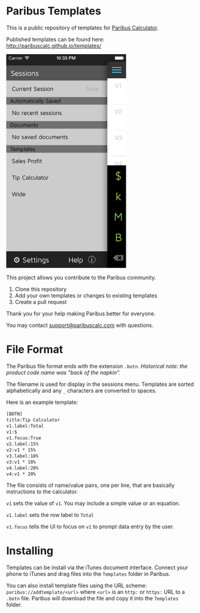 Paribus Templates
=========

This is a public repository of templates for [Paribus Calculator](http://www.paribuscalc.com/?source=github/paribus_templates). 

Published templates can be found here: <http://paribuscalc.github.io/templates/>

<img src="session.png" width=320>

This project allows you contribute to the Paribus community.

1. Clone this repository
2. Add your own templates or changes to existing templates
3. Create a pull request

Thank you for your help making Paribus better for everyone.

You may contact <support@paribuscalc.com> with questions.

File Format
===========

The Paribus file format ends with the extension `.botn`. *Historical note: the product code name was "back of the napkin".*

The filename is used for display in the sessions menu. Templates are sorted alphabetically and any `_` characters are converted to spaces.

Here is an example template:

    [BOTN]
    title:Tip Calculator
    v1.label:Total
    v1:$
    v1.focus:True
    v2.label:15%
    v2:v1 * 15%
    v3.label:18%
    v3:v1 * 18%
    v4.label:20%
    v4:v1 * 20%

The file consists of name/value pairs, one per line, that are basically instructions to the calculator.

`v1` sets the value of `v1`. You may include a simple value or an equation.

`v1.label` sets the row label to `Total`

`v1.focus` tells the UI to focus on `v1` to prompt data entry by the user.

Installing
===========

Templates can be install via the iTunes document interface. Connect your phone to iTunes and drag files into the `Templates` folder in Paribus.

You can also install template files using the URL scheme: `paribus://addtemplate/<url>` where `<url>` is an `http:` or `https:` URL to a `.botn` file. Paribus will download the file and copy it into the `Templates` folder.

